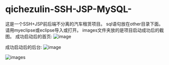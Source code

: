 # qichezulin-SSH-JSP-MySQL-
这是一个SSH+JSP前后端不分离的汽车租赁项目。
sql语句放在other目录下面。
请用myeclipse或eclipse导入或打开。
images文件夹放的是项目启动成功后的截图。
成功启动后的首页:
![image](https://github.com/gaokun1236/qichezulin-SSH-JSP-MySQL-/blob/master/images/1.png)

成功启动后的后台:
![image](https://github.com/gaokun1236/qichezulin-SSH-JSP-MySQL-/blob/master/images/2%24~Y1J3BKJMQNH0II%6098C_9.png)


![images](https://github.com/gaokun1236/qichezulin-SSH-JSP-MySQL-/blob/master/images/2%24~Y1J3BKJMQNH0II%6098C_9.png)


